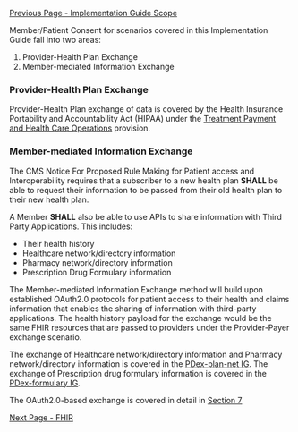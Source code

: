 [Previous Page - Implementation Guide Scope](ImplementationGuideScope.html)


Member/Patient Consent for scenarios covered in this Implementation Guide fall into two areas:

1. Provider-Health Plan Exchange
2. Member-mediated Information Exchange

### Provider-Health Plan Exchange

Provider-Health Plan exchange of data is covered by the Health Insurance Portability and Accountability Act (HIPAA) under the [Treatment Payment and Health Care Operations](https://www.hhs.gov/hipaa/for-professionals/privacy/guidance/disclosures-treatment-payment-health-care-operations/index.html) provision.

### Member-mediated Information Exchange

The CMS Notice For Proposed Rule Making for Patient access and Interoperability requires that a subscriber to a new health plan **SHALL** be able to request their information to be passed from their old health plan to their new health plan.

A Member **SHALL** also be able to use APIs to share information with Third Party Applications. This includes:

- Their health history
- Healthcare network/directory information
- Pharmacy network/directory information
- Prescription Drug Formulary information

The Member-mediated Information Exchange method will build upon established OAuth2.0 protocols for patient access to their health and claims information that enables the sharing of information with third-party applications. The health history payload for the exchange would be the same FHIR resources that are passed to providers under the Provider-Payer exchange scenario.

The exchange of Healthcare network/directory information and Pharmacy network/directory information is covered in the [PDex-plan-net IG](https://build.fhir.org/ig/HL7/davinci-pdex-plan-net/).
The exchange of Prescription drug formulary information is covered in the [PDex-formulary IG](https://build.fhir.org/ig/HL7/davinci-pdex-formulary/).

The OAuth2.0-based exchange is covered in detail in [Section 7](7_Member-Authorized_OAuth2_Exchange.html)



[Next Page - FHIR](FHIR.html)